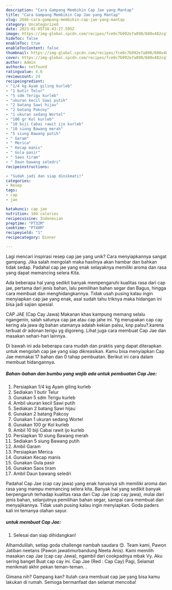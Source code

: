 ```yaml
---
description: "Cara Gampang Membikin Cap Jae yang Mantap"
title: "Cara Gampang Membikin Cap Jae yang Mantap"
slug: 2646-cara-gampang-membikin-cap-jae-yang-mantap
category: Uncategorized
date: 2023-02-05T16:43:27.595Z
image: https://img-global.cpcdn.com/recipes/fce0c7b992e7a890/680x482cq70/cap-jae-foto-resep-utama.jpg
hideToc: false
enableToc: true
enableTocContent: false
thumbnail: https://img-global.cpcdn.com/recipes/fce0c7b992e7a890/680x482cq70/cap-jae-foto-resep-utama.jpg
cover: https://img-global.cpcdn.com/recipes/fce0c7b992e7a890/680x482cq70/cap-jae-foto-resep-utama.jpg
author: Admin
authorAv: notfound
ratingvalue: 4.6
reviewcount: 24
recipeingredient:
- "1/4 kg Ayam giling kurleb"
- "1 butir Telur"
- "5 sdm Terigu kurleb"
- "ukuran kecil Sawi putih"
- "2 batang Sawi hijau"
- "2 batang Pakcoy"
- "1 ukuran sedang Wortel"
- "100 gr Kol kurleb"
- "10 biji Cabai rawit ijo kurleb"
- "10 siung Bawang merah"
- "5 siung Bawang putih"
- " Garam"
- " Merica"
- " Kecap manis"
- " Gula pasir"
- " Saos tiram"
- " Daun bawang seledri"
recipeinstructions:

- "Sudah jadi dan siap dinikmati!"
categories:
- Resep
tags:
- cap
- jae

katakunci: cap jae 
nutrition: 104 calories
recipecuisine: Indonesian
preptime: "PT32M"
cooktime: "PT40M"
recipeyield: "1"
recipecategory: Dinner

---
```





Lagi mencari inspirasi resep cap jae yang unik? Cara menyiapkannya sangat gampang. Jika salah mengolah maka hasilnya akan hambar dan bahkan tidak sedap. Padahal cap jae yang enak selayaknya memiliki aroma dan rasa yang dapat memancing selera Kita.





Ada beberapa hal yang sedikit banyak mempengaruhi kualitas rasa dari cap jae, pertama dari jenis bahan, lalu pemilihan bahan segar dan Bagus, hingga cara membuat dan menghidangkannya. Tidak usah pusing kalau ingin menyiapkan cap jae yang enak,      asal sudah tahu triknya maka hidangan ini bisa jadi sajian spesial.














CAP JAE (Cap Cay Jawa) Makanan khas kampung memang selalu ngangenin, salah satunya cap jae atau cap jahe ini. Yg merupakan cap cay kering ala jawa dg bahan utamanya adalah kekian palsu, knp palsu?.karena terbuat dr adonan terigu yg digoreng. Lihat juga cara membuat Cap Jae dan masakan sehari-hari lainnya.






Di bawah ini ada beberapa cara mudah dan praktis yang dapat diterapkan untuk mengolah cap jae yang siap dikreasikan. Kamu bisa menyiapkan Cap Jae memakai 17 bahan dan 0 tahap pembuatan. Berikut ini cara dalam membuat hidangannya.

<!--inarticleads1-->

##### Bahan-bahan dan bumbu yang wajib ada untuk pembuatan Cap Jae:

1. Persiapkan 1/4 kg Ayam giling kurleb
1. Sediakan 1 butir Telur
1. Gunakan 5 sdm Terigu kurleb
1. Ambil ukuran kecil Sawi putih
1. Sediakan 2 batang Sawi hijau
1. Gunakan 2 batang Pakcoy
1. Gunakan 1 ukuran sedang Wortel
1. Gunakan 100 gr Kol kurleb
1. Ambil 10 biji Cabai rawit ijo kurleb
1. Persiapkan 10 siung Bawang merah
1. Sediakan 5 siung Bawang putih
1. Ambil  Garam
1. Persiapkan  Merica
1. Gunakan  Kecap manis
1. Gunakan  Gula pasir
1. Gunakan  Saos tiram
1. Ambil  Daun bawang seledri


Padahal Cap Jae (cap cay jawa) yang enak harusnya sih memiliki aroma dan rasa yang mampu memancing selera kita. Banyak hal yang sedikit banyak berpengaruh terhadap kualitas rasa dari Cap Jae (cap cay jawa), mulai dari jenis bahan, selanjutnya pemilihan bahan segar, sampai cara membuat dan menyajikannya. Tidak usah pusing kalau ingin menyiapkan. Goda paders kali ini temanya olahan sayur. 

<!--inarticleads2-->

#####  untuk membuat Cap Jae:


1. Selesai dan siap dihidangkan!

Alhamdulilah, setiap goda challenge nambah saudara 😊. Team kami, Pawon Jatiban neetans (Pawon jawatimurbandung Neeta Anis). Kami memilih masakan cap Jae (cap cay Jawa), ngambil dari cookpadnya mbak Vy. Aku sering banget Buat cap cay ini. Cap Jae (Red : Cap Cay) Pagi, Selamat menikmati akhir pekan teman-teman. . 

Gimana nih? Gampang kan? Itulah cara membuat cap jae yang bisa kamu lakukan di rumah. Semoga bermanfaat dan selamat mencoba!

